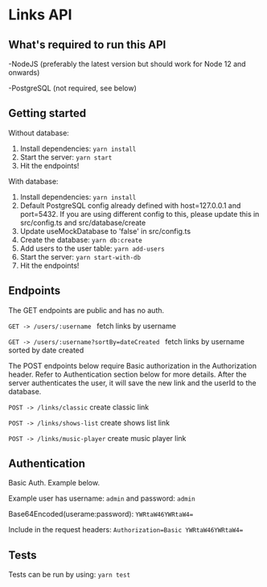 # Links API

## What's required to run this API

-NodeJS (preferably the latest version but should work for Node 12 and onwards)

-PostgreSQL (not required, see below)


## Getting started

Without database:

1. Install dependencies: ``yarn install``
2. Start the server: ``yarn start``
3. Hit the endpoints!

With database:

1. Install dependencies: ``yarn install``
2. Default PostgreSQL config already defined with host=127.0.0.1 and port=5432.
   If you are using different config to this, please update this in src/config.ts
   and src/database/create
3. Update useMockDatabase to 'false' in src/config.ts
4. Create the database: ``yarn db:create``
5. Add users to the user table: ``yarn add-users``
6. Start the server: ``yarn start-with-db``
7. Hit the endpoints! 


## Endpoints

The GET endpoints are public and has no auth.

``GET -> /users/:username `` fetch links by username

``GET -> /users/:username?sortBy=dateCreated `` fetch links by username sorted by date created

The POST endpoints below require Basic authorization in the Authorization header.
Refer to Authentication section below for more details.
After the server authenticates the user, it will save the new link and the userId to the database.

``POST -> /links/classic`` create classic link

``POST -> /links/shows-list`` create shows list link

``POST -> /links/music-player`` create music player link

## Authentication

Basic Auth. Example below.

Example user has username: `admin` and password: ``admin``

Base64Encoded(userame:password): ``YWRtaW46YWRtaW4=``

Include in the request headers: ``Authorization=Basic YWRtaW46YWRtaW4=``


## Tests

Tests can be run by using: ``yarn test``
